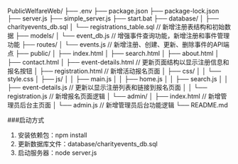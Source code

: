 PublicWelfareWeb/
├── .env
├── package.json
├── package-lock.json
├── server.js
├── simple_server.js
├── start.bat
├── database/
│   ├── charityevents_db.sql
│   └── registrations_table.sql  // 新增注册表结构和初始数据
├── models/
│   └── event_db.js  // 增强事件查询功能，新增注册和事件管理功能
├── routes/
│   └── events.js  // 新增注册、创建、更新、删除事件的API端点
├── public/
│   ├── index.html
│   ├── search.html
│   ├── about.html
│   ├── contact.html
│   ├── event-details.html  // 更新页面结构以显示注册信息和报名按钮
│   ├── registration.html  // 新增活动报名页面
│   ├── css/
│   │   └── style.css
│   ├── js/
│   │   ├── main.js
│   │   ├── home.js
│   │   ├── search.js
│   │   ├── event-details.js  // 更新以显示注册列表和链接到报名页面
│   │   └── registration.js  // 新增报名页面逻辑
│   └── admin/
│       ├── index.html  // 新增管理员后台主页面
│       └── admin.js  // 新增管理员后台功能逻辑
└── README.md 

###启动方式

1. 安装依赖包：npm install
2. 更新数据库文件：database/charityevents_db.sql
3. 启动服务器：node server.js